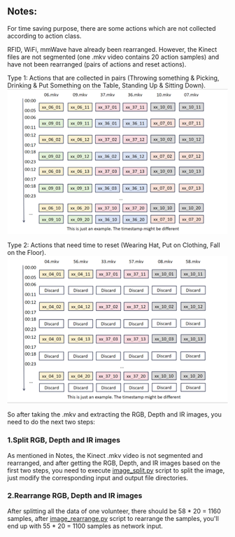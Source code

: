 ## Notes:

For time saving purpose, there are some actions which are not collected according to action class. 

RFID, WiFi, mmWave have already been rearranged. However, the Kinect files are not segmented (one .mkv video contains 20 action samples) and have not been rearranged (pairs of actions and reset actions).

Type 1: Actions that are collected in pairs (Throwing something & Picking, Drinking & Put Something on the Table, Standing Up & Sitting Down).
![pair](./hardware%20tutorial/assets/re_arrange_pair.png)

Type 2: Actions that need time to reset (Wearing Hat, Put on Clothing, Fall on the Floor).
![even](./hardware%20tutorial/assets/re_arrange_even.png)

So after taking the .mkv and extracting the RGB, Depth and IR images, you need to do the next two steps:

### 1.Split RGB, Depth and IR images

As mentioned in Notes, the Kinect .mkv video is not segmented and rearranged, and after getting the RGB, Depth, and IR images based on the first two steps, you need to execute [image_split.py](./hardware%20tutorial/Kinect/image_split.py) script to split the image, just modify the corresponding input and output file directories.

### 2.Rearrange RGB, Depth and IR images

After splitting all the data of one volunteer, there should be 58 * 20 = 1160 samples, after [image_rearrange.py](./hardware%20tutorial/Kinect/image_rearrange.py) script to rearrange the samples, you'll end up with 55 * 20 = 1100 samples as network input.

